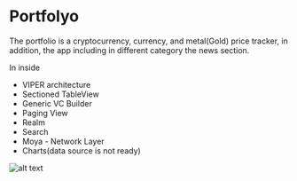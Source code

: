 # Portfolyo

The portfolio is a cryptocurrency, currency, and metal(Gold) price tracker, in addition, the app including in different category the news section.


In inside

<ul>
<li>VIPER architecture</li>
<li>Sectioned TableView</li>
<li>Generic VC Builder</li>
<li>Paging View</li>
<li>Realm</li>
<li>Search</li>
<li>Moya - Network Layer</li>
<li>Charts(data source is not ready)</li>  
</ul>

![alt text](https://github.com/eren-celik/Portfolyo/blob/development/Readme%20Source/ezgif-1-f1d10ac45b.gif?raw=true)
